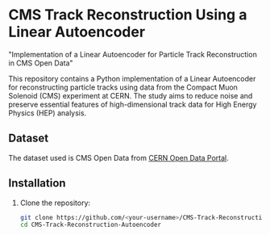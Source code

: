 # CMS Track Reconstruction Using a Linear Autoencoder
 "Implementation of a Linear Autoencoder for Particle Track Reconstruction in CMS Open Data"

This repository contains a Python implementation of a Linear Autoencoder for reconstructing particle tracks using data from the Compact Muon Solenoid (CMS) experiment at CERN. The study aims to reduce noise and preserve essential features of high-dimensional track data for High Energy Physics (HEP) analysis.

## Dataset
The dataset used is CMS Open Data from [CERN Open Data Portal](https://opendata.cern.ch/record/7730).

## Installation
1. Clone the repository:
   ```bash
   git clone https://github.com/<your-username>/CMS-Track-Reconstruction-Autoencoder.git
   cd CMS-Track-Reconstruction-Autoencoder
